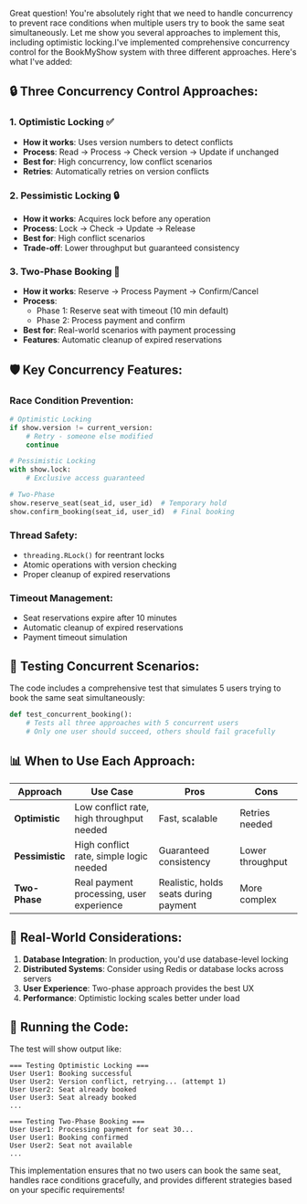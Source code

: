 Great question! You're absolutely right that we need to handle concurrency to prevent race conditions when multiple users try to book the same seat simultaneously. Let me show you several approaches to implement this, including optimistic locking.I've implemented comprehensive concurrency control for the BookMyShow system with three different approaches. Here's what I've added:

## 🔒 **Three Concurrency Control Approaches:**

### 1. **Optimistic Locking** ✅
- **How it works**: Uses version numbers to detect conflicts
- **Process**: Read → Process → Check version → Update if unchanged
- **Best for**: High concurrency, low conflict scenarios
- **Retries**: Automatically retries on version conflicts

### 2. **Pessimistic Locking** 🔒
- **How it works**: Acquires lock before any operation
- **Process**: Lock → Check → Update → Release
- **Best for**: High conflict scenarios
- **Trade-off**: Lower throughput but guaranteed consistency

### 3. **Two-Phase Booking** 🎯
- **How it works**: Reserve → Process Payment → Confirm/Cancel
- **Process**: 
  - Phase 1: Reserve seat with timeout (10 min default)
  - Phase 2: Process payment and confirm
- **Best for**: Real-world scenarios with payment processing
- **Features**: Automatic cleanup of expired reservations

## 🛡️ **Key Concurrency Features:**

### **Race Condition Prevention:**
```python
# Optimistic Locking
if show.version != current_version:
    # Retry - someone else modified
    continue

# Pessimistic Locking  
with show.lock:
    # Exclusive access guaranteed

# Two-Phase
show.reserve_seat(seat_id, user_id)  # Temporary hold
show.confirm_booking(seat_id, user_id)  # Final booking
```

### **Thread Safety:**
- `threading.RLock()` for reentrant locks
- Atomic operations with version checking
- Proper cleanup of expired reservations

### **Timeout Management:**
- Seat reservations expire after 10 minutes
- Automatic cleanup of expired reservations
- Payment timeout simulation

## 🧪 **Testing Concurrent Scenarios:**

The code includes a comprehensive test that simulates 5 users trying to book the same seat simultaneously:

```python
def test_concurrent_booking():
    # Tests all three approaches with 5 concurrent users
    # Only one user should succeed, others should fail gracefully
```

## 📊 **When to Use Each Approach:**

| Approach | Use Case | Pros | Cons |
|----------|----------|------|------|
| **Optimistic** | Low conflict rate, high throughput needed | Fast, scalable | Retries needed |
| **Pessimistic** | High conflict rate, simple logic needed | Guaranteed consistency | Lower throughput |
| **Two-Phase** | Real payment processing, user experience | Realistic, holds seats during payment | More complex |

## 🎯 **Real-World Considerations:**

1. **Database Integration**: In production, you'd use database-level locking
2. **Distributed Systems**: Consider using Redis or database locks across servers
3. **User Experience**: Two-phase approach provides the best UX
4. **Performance**: Optimistic locking scales better under load

## 🚀 **Running the Code:**

The test will show output like:
```
=== Testing Optimistic Locking ===
User User1: Booking successful
User User2: Version conflict, retrying... (attempt 1)
User User2: Seat already booked
User User3: Seat already booked
...

=== Testing Two-Phase Booking ===
User User1: Processing payment for seat 30...
User User1: Booking confirmed
User User2: Seat not available
...
```

This implementation ensures that no two users can book the same seat, handles race conditions gracefully, and provides different strategies based on your specific requirements!